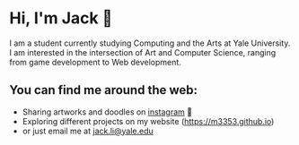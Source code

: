 # Hi, I'm Jack 👋

I am a student currently studying Computing and the Arts at Yale University. I am interested in the intersection of Art and Computer Science, ranging from game development to Web development. 

## You can find me around the web: 
- Sharing artworks and doodles on [instagram](https://www.instagram.com/artjackli) 🎨
- Exploring different projects on my website (https://m3353.github.io)
- or just email me at jack.li@yale.edu 

